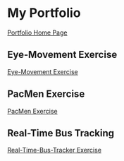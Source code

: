 # My Portfolio
<a href="https://heathersmiles.github.io/Portfolio-Home-Page">Portfolio Home Page</a>
## Eye-Movement Exercise
<a href="https://heathersmiles.github.io/Eye-Movement/">Eye-Movement Exercise</a>
## PacMen Exercise
<a href="https://heathersmiles.github.io/PacMen/">PacMen Exercise</a>
## Real-Time Bus Tracking
<a href="https://heathersmiles.github.io/Real-Time-Bus-Tracker/">Real-Time-Bus-Tracker Exercise</a>

